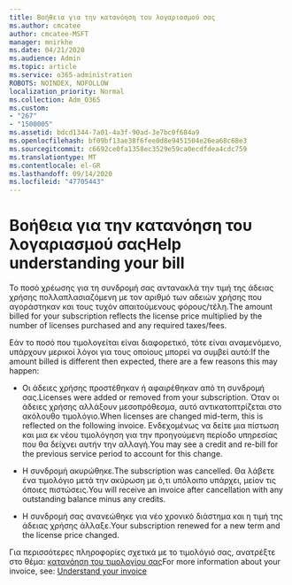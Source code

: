 ```yaml
---
title: Βοήθεια για την κατανόηση του λογαριασμού σας
ms.author: cmcatee
author: cmcatee-MSFT
manager: mnirkhe
ms.date: 04/21/2020
ms.audience: Admin
ms.topic: article
ms.service: o365-administration
ROBOTS: NOINDEX, NOFOLLOW
localization_priority: Normal
ms.collection: Adm_O365
ms.custom:
- "267"
- "1500005"
ms.assetid: bdcd1344-7a01-4a3f-90ad-3e7bc0f684a9
ms.openlocfilehash: bf09bf13ae38f6fee0d8e9451504e26ea68c68e3
ms.sourcegitcommit: c6692ce0fa1358ec3529e59ca0ecdfdea4cdc759
ms.translationtype: MT
ms.contentlocale: el-GR
ms.lasthandoff: 09/14/2020
ms.locfileid: "47705443"
---
```

# <a name="help-understanding-your-bill"></a><span data-ttu-id="dc172-102">Βοήθεια για την κατανόηση του λογαριασμού σας</span><span class="sxs-lookup"><span data-stu-id="dc172-102">Help understanding your bill</span></span>

<span data-ttu-id="dc172-103">Το ποσό χρέωσης για τη συνδρομή σας αντανακλά την τιμή της άδειας χρήσης πολλαπλασιαζόμενη με τον αριθμό των αδειών χρήσης που αγοράστηκαν και τους τυχόν απαιτούμενους φόρους/τέλη.</span><span class="sxs-lookup"><span data-stu-id="dc172-103">The amount billed for your subscription reflects the license price multiplied by the number of licenses purchased and any required taxes/fees.</span></span>
  
<span data-ttu-id="dc172-104">Εάν το ποσό που τιμολογείται είναι διαφορετικό, τότε είναι αναμενόμενο, υπάρχουν μερικοί λόγοι για τους οποίους μπορεί να συμβεί αυτό:</span><span class="sxs-lookup"><span data-stu-id="dc172-104">If the amount billed is different then expected, there are a few reasons this may happen:</span></span>
  
- <span data-ttu-id="dc172-105">Οι άδειες χρήσης προστέθηκαν ή αφαιρέθηκαν από τη συνδρομή σας.</span><span class="sxs-lookup"><span data-stu-id="dc172-105">Licenses were added or removed from your subscription.</span></span> <span data-ttu-id="dc172-106">Όταν οι άδειες χρήσης αλλάξουν μεσοπρόθεσμα, αυτό αντικατοπτρίζεται στο ακόλουθο τιμολόγιο.</span><span class="sxs-lookup"><span data-stu-id="dc172-106">When licenses are changed mid-term, this is reflected on the following invoice.</span></span> <span data-ttu-id="dc172-107">Ενδεχομένως να δείτε μια πίστωση και μια εκ νέου τιμολόγηση για την προηγούμενη περίοδο υπηρεσίας που θα δείχνει αυτήν την αλλαγή.</span><span class="sxs-lookup"><span data-stu-id="dc172-107">You may see a credit and re-bill for the previous service period to account for this change.</span></span>

- <span data-ttu-id="dc172-108">Η συνδρομή ακυρώθηκε.</span><span class="sxs-lookup"><span data-stu-id="dc172-108">The subscription was cancelled.</span></span> <span data-ttu-id="dc172-109">Θα λάβετε ένα τιμολόγιο μετά την ακύρωση με ό,τι υπόλοιπο υπάρχει, μείον τις όποιες πιστώσεις.</span><span class="sxs-lookup"><span data-stu-id="dc172-109">You will receive an invoice after cancellation with any outstanding balance minus any credits.</span></span>

- <span data-ttu-id="dc172-110">Η συνδρομή σας ανανεώθηκε για νέο χρονικό διάστημα και η τιμή της άδειας χρήσης άλλαξε.</span><span class="sxs-lookup"><span data-stu-id="dc172-110">Your subscription renewed for a new term and the license price changed.</span></span>

<span data-ttu-id="dc172-111">Για περισσότερες πληροφορίες σχετικά με το τιμολόγιό σας, ανατρέξτε στο θέμα: [κατανόηση του τιμολογίου σας](https://docs.microsoft.com/microsoft-365/commerce/billing-and-payments/understand-your-invoice2)</span><span class="sxs-lookup"><span data-stu-id="dc172-111">For more information about your invoice, see: [Understand your invoice](https://docs.microsoft.com/microsoft-365/commerce/billing-and-payments/understand-your-invoice2)</span></span>